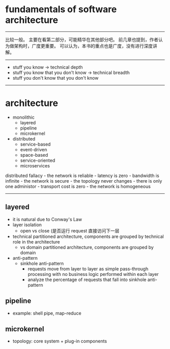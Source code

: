 # fundamentals of software architecture

---

比较一般。
主要在看第二部分，可能精华在其他部分吧。
前几章也提到，作者认为做架构时，广度更重要。
可以认为，本书的重点也是广度，没有进行深度讲解。

---

- stuff you know -> technical depth
- stuff you know that you don't know -> technical breadth
- stuff you don't know that you don't know

---

# architecture

- monolithic
    - layered
    - pipeline
    - microkernel
- distributed
    - service-based
    - event-driven
    - space-based
    - service-oriented
    - microservices

distributed fallacy
    - the network is reliable
    - latency is zero
    - bandwidth is infinite
    - the network is secure
    - the topology never changes
    - there is only one administor
    - transport cost is zero
    - the network is homogeneous

---

## layered

- it is natural due to Conway's Law
- layer isolation
    - open vs close (是否运行 request 直接访问下一层
- technical partitioned architecture, components are grouped by technical role in the architecture
    - vs domain partitioned architecture, components are grouped by domain
- anti-pattern
    - sinkhole anti-pattern
        - requests move from layer to layer as simple pass-through processing with no business logic performed within each layer
        - analyze the percentage of requests that fall into sinkhole anti-pattern

## pipeline

- example: shell pipe, map-reduce

## microkernel

- topology: core system + plug-in components
